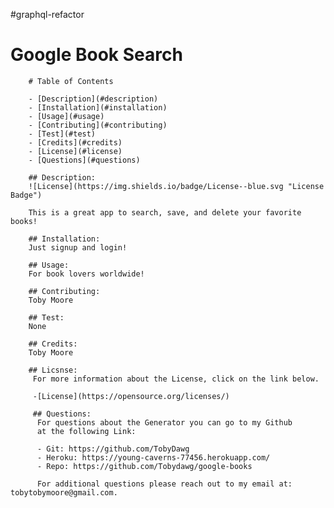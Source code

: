 #graphql-refactor
 # Google Book Search

        # Table of Contents

        - [Description](#description)
        - [Installation](#installation)
        - [Usage](#usage)
        - [Contributing](#contributing)
        - [Test](#test)
        - [Credits](#credits)
        - [License](#license)
        - [Questions](#questions)

        ## Description:
        ![License](https://img.shields.io/badge/License--blue.svg "License Badge")

        This is a great app to search, save, and delete your favorite books!
        
        ## Installation:
        Just signup and login!

        ## Usage:
        For book lovers worldwide!
        
        ## Contributing:
        Toby Moore
       
        ## Test:
        None
       
        ## Credits:
        Toby Moore
       
        ## Licsnse:
         For more information about the License, click on the link below.

         -[License](https://opensource.org/licenses/)

         ## Questions:
          For questions about the Generator you can go to my Github
          at the following Link:

          - Git: https://github.com/TobyDawg
          - Heroku: https://young-caverns-77456.herokuapp.com/
          - Repo: https://github.com/Tobydawg/google-books

          For additional questions please reach out to my email at: tobytobymoore@gmail.com.
        
        
